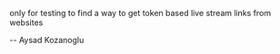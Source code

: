 only for testing to find  a way to get token based live stream links from websites

--
Aysad Kozanoglu
